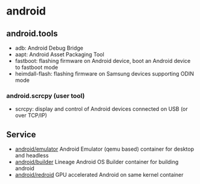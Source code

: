 # android

## android.tools

+ adb: Android Debug Bridge
+ aapt: Android Asset Packaging Tool
+ fastboot: flashing firmware on Android device, boot an Android device to fastboot mode
+ heimdall-flash: flashing firmware on Samsung devices supporting ODIN mode

### android.scrcpy (user tool)

+ scrcpy: display and control of Android devices connected on USB (or over TCP/IP)

## Service

+ [android/emulator](android/emulator) Android Emulator (qemu based) container for desktop and headless
+ [android/builder](android/builder) Lineage Android OS Builder container for building android
+ [android/redroid](android/redroid) GPU accelerated Android on same kernel container
